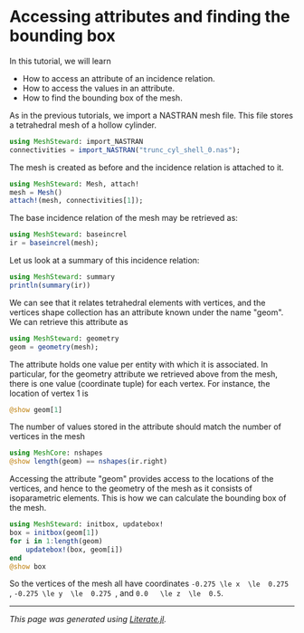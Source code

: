 # Accessing attributes and finding the bounding box

In this tutorial, we will learn

   -  How to access an attribute of an incidence relation.
   -  How to access the values in an attribute.
   -  How to find the bounding box of the mesh.

As in the previous tutorials, we import a NASTRAN mesh file.
This file stores a tetrahedral mesh of a hollow cylinder.

```julia
using MeshSteward: import_NASTRAN
connectivities = import_NASTRAN("trunc_cyl_shell_0.nas");
```

The mesh is created as before and the incidence relation is attached to it.

```julia
using MeshSteward: Mesh, attach!
mesh = Mesh()
attach!(mesh, connectivities[1]);
```

The base incidence relation of the mesh may be retrieved as:

```julia
using MeshSteward: baseincrel
ir = baseincrel(mesh);
```

Let us look at a summary  of this incidence relation:

```julia
using MeshSteward: summary
println(summary(ir))
```

We can see that it relates tetrahedral elements with vertices, and the
vertices shape collection has an attribute known under the name "geom".
We can retrieve this attribute as

```julia
using MeshSteward: geometry
geom = geometry(mesh);
```

The attribute holds one value per entity with which it is associated. In
particular, for the geometry attribute we retrieved above from the mesh,
there is one value (coordinate tuple) for each vertex. For instance, the
location of vertex 1 is

```julia
@show geom[1]
```

The number of values stored in the attribute should match the number of
vertices in the mesh

```julia
using MeshCore: nshapes
@show length(geom) == nshapes(ir.right)
```

Accessing the attribute "geom" provides access to the locations of the
vertices, and hence to the geometry of the mesh as it consists of
isoparametric elements. This is how we can calculate the bounding box of the
mesh.

```julia
using MeshSteward: initbox, updatebox!
box = initbox(geom[1])
for i in 1:length(geom)
    updatebox!(box, geom[i])
end
@show box
```

So the vertices of the mesh all have coordinates ``-0.275 \le x  \le  0.275
``, ``-0.275 \le y  \le  0.275 ``, and ``0.0   \le z  \le  0.5``.

---

*This page was generated using [Literate.jl](https://github.com/fredrikekre/Literate.jl).*

